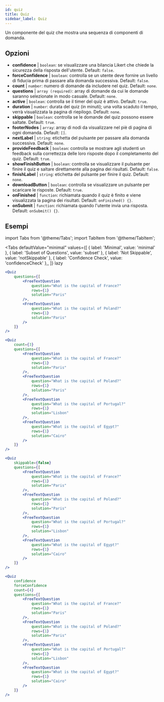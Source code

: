 ```yaml
---
id: quiz 
title: Quiz
sidebar_label: Quiz
---
```


Un componente del quiz che mostra una sequenza di componenti di domanda.

## Opzioni

* __confidence__ | `boolean`: se visualizzare una bilancia Likert che chiede la sicurezza della risposta dell'utente. Default: `false`.
* __forceConfidence__ | `boolean`: controlla se un utente deve fornire un livello di fiducia prima di passare alla domanda successiva. Default: `false`.
* __count__ | `number`: numero di domande da includere nel quiz. Default: `none`.
* __questions__ | `array (required)`: array di domande da cui le domande saranno selezionate in modo casuale. Default: `none`.
* __active__ | `boolean`: controlla se il timer del quiz è attivo. Default: `true`.
* __duration__ | `number`: durata del quiz (in minuti); una volta scaduto il tempo, verrà visualizzata la pagina di riepilogo. Default: `none`.
* __skippable__ | `boolean`: controlla se le domande del quiz possono essere saltate. Default: `true`.
* __footerNodes__ | `array`: array di nodi da visualizzare nel piè di pagina di ogni domanda. Default: `[]`.
* __nextLabel__ | `string`: etichetta del pulsante per passare alla domanda successiva. Default: `none`.
* __provideFeedback__ | `boolean`: controlla se mostrare agli studenti un feedback sulla correttezza delle loro risposte dopo il completamento del quiz. Default: `true`.
* __showFinishButton__ | `boolean`: controlla se visualizzare il pulsante per finire il quiz e saltare direttamente alla pagina dei risultati. Default: `false`.
* __finishLabel__ | `string`: etichetta del pulsante per finire il quiz. Default: `none`.
* __downloadButton__ | `boolean`: controlla se visualizzare un pulsante per scaricare le risposte. Default: `true`.
* __onFinished__ | `function`: richiamata quando il quiz è finito e viene visualizzata la pagina dei risultati. Default: `onFinished() {}`.
* __onSubmit__ | `function`: richiamata quando l'utente invia una risposta. Default: `onSubmit() {}`.


## Esempi

import Tabs from '@theme/Tabs';
import TabItem from '@theme/TabItem';

<Tabs
    defaultValue="minimal"
    values={[
        { label: 'Minimal', value: 'minimal' },
        { label: 'Subset of Questions', value: 'subset' },
        { label: 'Not Skippable', value: 'notSkippable' },
        { label: 'Confidence Check', value: 'confidenceCheck' },,
    ]}
    lazy
>

<TabItem value="minimal">

```jsx live
<Quiz
    questions={[
        <FreeTextQuestion 
            question="What is the capital of France?" 
            rows={1} 
            solution="Paris" 
        />,
        <FreeTextQuestion 
            question="What is the capital of Poland?" 
            rows={1} 
            solution="Paris" 
        />
    ]}
/>
```
</TabItem>

<TabItem value="subset">

```jsx live
<Quiz
    count={3}
    questions={[
        <FreeTextQuestion 
            question="What is the capital of France?" 
            rows={1} 
            solution="Paris" 
        />,
        <FreeTextQuestion 
            question="What is the capital of Poland?" 
            rows={1} 
            solution="Paris" 
        />,
        <FreeTextQuestion 
            question="What is the capital of Portugal?" 
            rows={1} 
            solution="Lisbon" 
        />,     
        <FreeTextQuestion 
            question="What is the capital of Egypt?" 
            rows={1} 
            solution="Cairo" 
        />
    ]}
/>
```
</TabItem>

<TabItem value="notSkippable" >

```jsx live
<Quiz
    skippable={false}
    questions={[
        <FreeTextQuestion 
            question="What is the capital of France?" 
            rows={1} 
            solution="Paris" 
        />,
        <FreeTextQuestion 
            question="What is the capital of Poland?" 
            rows={1} 
            solution="Paris" 
        />,
        <FreeTextQuestion 
            question="What is the capital of Portugal?" 
            rows={1} 
            solution="Lisbon" 
        />,     
        <FreeTextQuestion 
            question="What is the capital of Egypt?" 
            rows={1} 
            solution="Cairo" 
        />
    ]}
/>
```
</TabItem>

<TabItem value="confidenceCheck">

```jsx live
<Quiz
    confidence
    forceConfidence
    count={4}
    questions={[
        <FreeTextQuestion 
            question="What is the capital of France?" 
            rows={1} 
            solution="Paris" 
        />,
        <FreeTextQuestion 
            question="What is the capital of Poland?" 
            rows={1} 
            solution="Paris" 
        />,
        <FreeTextQuestion 
            question="What is the capital of Portugal?" 
            rows={1} 
            solution="Lisbon" 
        />,     
        <FreeTextQuestion 
            question="What is the capital of Egypt?" 
            rows={1} 
            solution="Cairo" 
        />
    ]}
/>
```
</TabItem>

</Tabs>
